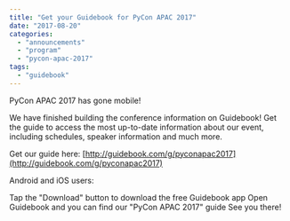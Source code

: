 ```yaml
---
title: "Get your Guidebook for PyCon APAC 2017"
date: "2017-08-20"
categories:
  - "announcements"
  - "program"
  - "pycon-apac-2017"
tags:
  - "guidebook"
---
```


PyCon APAC 2017 has gone mobile!

We have finished building the conference information on Guidebook! Get the guide to access the most up-to-date information about our event, including schedules, speaker information and much more.

Get our guide here: [http://guidebook.com/g/pyconapac2017](http://guidebook.com/g/pyconapac2017)

Android and iOS users:

Tap the "Download" button to download the free Guidebook app Open Guidebook and you can find our "PyCon APAC 2017" guide See you there!

